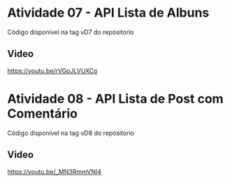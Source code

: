 # Atividade 07 - API Lista de Albuns
Código disponível na tag vD7 do repósitorio

## Video  
https://youtu.be/rVGoJLVUXCo


# Atividade 08 - API Lista de Post com Comentário
Código disponível na tag vD8 do repósitorio

## Video
https://youtu.be/_MN3RmmVNI4
